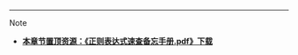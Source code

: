 ---

> [!Note]
>  - [**本章节置顶资源：《正则表达式速查备忘手册.pdf》下载**](https://pan.baidu.com/s/1L2Z82mqbdVoaFvKO7C7I5A?pwd=kqge)
